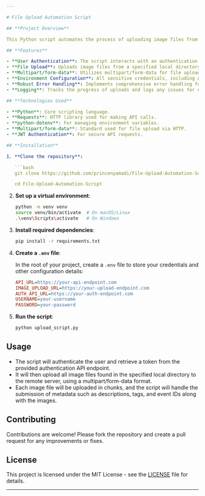 ```yaml
---

# File Upload Automation Script

## **Project Overview**

This Python script automates the process of uploading image files from a local directory to a remote server. The script authenticates the user via an API endpoint, retrieves a JWT token, and then uploads files in chunks using the multipart/form-data format. The image upload endpoint is secured by a Bearer token to ensure the authentication of each request.

## **Features**

- **User Authentication**: The script interacts with an authentication API to retrieve a JWT token for secure communication.
- **File Upload**: Uploads image files from a specified local directory to a remote server in chunks.
- **Multipart/form-data**: Utilizes multipart/form-data for file uploads, including metadata such as descriptions, tags, and event IDs.
- **Environment Configuration**: All sensitive credentials, including API keys and authentication tokens, are stored securely in an `.env` file for easy configuration.
- **Robust Error Handling**: Implements comprehensive error handling for issues such as expired tokens, failed file uploads, and network errors.
- **Logging**: Tracks the progress of uploads and logs any issues for easier debugging.

## **Technologies Used**

- **Python**: Core scripting language.
- **Requests**: HTTP library used for making API calls.
- **python-dotenv**: For managing environment variables.
- **Multipart/form-data**: Standard used for file upload via HTTP.
- **JWT Authentication**: For secure API requests.

## **Installation**

1. **Clone the repository**:

   ```bash
   git clone https://github.com/princenyamadi/File-Upload-Automation-Script.git

   cd File-Upload-Automation-Script
   ```

2. **Set up a virtual environment**:

   ```bash
   python -m venv venv
   source venv/bin/activate  # On macOS/Linux
   .\venv\Scripts\activate   # On Windows
   ```

3. **Install required dependencies**:

   ```bash
   pip install -r requirements.txt
   ```

4. **Create a `.env` file**:

   In the root of your project, create a `.env` file to store your credentials and other configuration details:

   ```ini
   API_URL=https://your-api-endpoint.com
   IMAGE_UPLOAD_URL=https://your-upload-endpoint.com
   AUTH_API_URL=https://your-auth-endpoint.com
   USERNAME=your-username
   PASSWORD=your-password
   ```

5. **Run the script**:

   ```bash
   python upload_script.py
   ```

## **Usage**

- The script will authenticate the user and retrieve a token from the provided authentication API endpoint.
- It will then upload all image files found in the specified local directory to the remote server, using a multipart/form-data format.
- Each image file will be uploaded in chunks, and the script will handle the submission of metadata such as descriptions, tags, and event IDs along with the images.

## **Contributing**

Contributions are welcome! Please fork the repository and create a pull request for any improvements or fixes.

## **License**

This project is licensed under the MIT License - see the [LICENSE](LICENSE) file for details.

---
```

